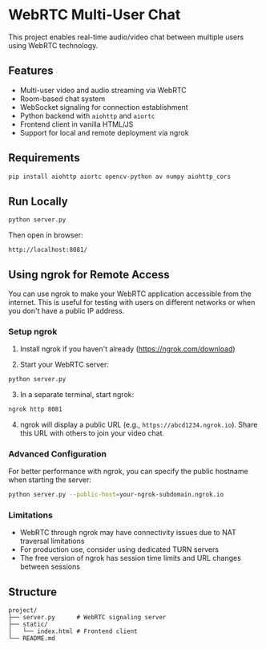 # WebRTC Multi-User Chat

This project enables real-time audio/video chat between multiple users using WebRTC technology.

## Features
- Multi-user video and audio streaming via WebRTC
- Room-based chat system
- WebSocket signaling for connection establishment
- Python backend with `aiohttp` and `aiortc`
- Frontend client in vanilla HTML/JS
- Support for local and remote deployment via ngrok

## Requirements
```bash
pip install aiohttp aiortc opencv-python av numpy aiohttp_cors
```

## Run Locally
```bash
python server.py
```

Then open in browser:
```
http://localhost:8081/
```

## Using ngrok for Remote Access

You can use ngrok to make your WebRTC application accessible from the internet. This is useful for testing with users on different networks or when you don't have a public IP address.

### Setup ngrok

1. Install ngrok if you haven't already (https://ngrok.com/download)

2. Start your WebRTC server:
```bash
python server.py
```

3. In a separate terminal, start ngrok:
```bash
ngrok http 8081
```

4. ngrok will display a public URL (e.g., `https://abcd1234.ngrok.io`). Share this URL with others to join your video chat.

### Advanced Configuration

For better performance with ngrok, you can specify the public hostname when starting the server:

```bash
python server.py --public-host=your-ngrok-subdomain.ngrok.io
```

### Limitations

- WebRTC through ngrok may have connectivity issues due to NAT traversal limitations
- For production use, consider using dedicated TURN servers
- The free version of ngrok has session time limits and URL changes between sessions

## Structure
```
project/
├── server.py      # WebRTC signaling server
├── static/
│   └── index.html # Frontend client
└── README.md
```
